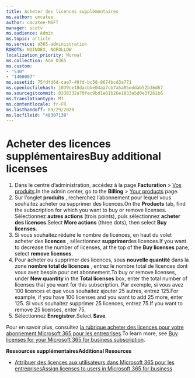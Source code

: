 ```yaml
---
title: Acheter des licences supplémentaires
ms.author: cmcatee
author: cmcatee-MSFT
manager: scotv
ms.audience: Admin
ms.topic: article
ms.service: o365-administration
ROBOTS: NOINDEX, NOFOLLOW
localization_priority: Normal
ms.collection: Adm_O365
ms.custom:
- "530"
- "1400007"
ms.assetid: 75fdfd6d-cae7-40fd-bc50-8674bcd3a771
ms.openlocfilehash: 1039ce18dacbbe04aa7cb7a5a85eddab52b36d67
ms.sourcegitcommit: 0338332a70fec9bd1e81b26e1933a5d0e3f261b6
ms.translationtype: MT
ms.contentlocale: fr-FR
ms.lasthandoff: 09/29/2020
ms.locfileid: "48307138"
---
```

# <a name="buy-additional-licenses"></a><span data-ttu-id="f790d-102">Acheter des licences supplémentaires</span><span class="sxs-lookup"><span data-stu-id="f790d-102">Buy additional licenses</span></span>

1. <span data-ttu-id="f790d-103">Dans le centre d’administration, accédez à la page **Facturation** > [Vos produits](https://go.microsoft.com/fwlink/p/?linkid=842054).</span><span class="sxs-lookup"><span data-stu-id="f790d-103">In the admin center, go to the **Billing** > [Your products](https://go.microsoft.com/fwlink/p/?linkid=842054) page.</span></span>
2. <span data-ttu-id="f790d-104">Sur l’onglet **produits** , recherchez l’abonnement pour lequel vous souhaitez acheter ou supprimer des licences.</span><span class="sxs-lookup"><span data-stu-id="f790d-104">On the **Products** tab, find the subscription for which you want to buy or remove licenses.</span></span> <span data-ttu-id="f790d-105">Sélectionnez **autres actions** (trois points), puis sélectionnez **acheter des licences**.</span><span class="sxs-lookup"><span data-stu-id="f790d-105">Select **More actions** (three dots), then select **Buy licenses**.</span></span>
3. <span data-ttu-id="f790d-106">Si vous souhaitez réduire le nombre de licences, en haut du volet acheter des **licences** , sélectionnez **supprimer**des licences.</span><span class="sxs-lookup"><span data-stu-id="f790d-106">If you want to decrease the number of licenses, at the top of the **Buy licenses** pane, select **remove licenses**.</span></span>
4. <span data-ttu-id="f790d-107">Pour acheter ou supprimer des licences, sous **nouvelle quantité** dans la zone **nombre total de licences** , entrez le nombre total de licences dont vous avez besoin pour cet abonnement.</span><span class="sxs-lookup"><span data-stu-id="f790d-107">To buy or remove licenses, under **New quantity** in the **Total licenses** box, enter the total number of licenses that you want for this subscription.</span></span> <span data-ttu-id="f790d-108">Par exemple, si vous avez 100 licences et que vous souhaitez ajouter 25 autres, entrez 125.</span><span class="sxs-lookup"><span data-stu-id="f790d-108">For example, if you have 100 licenses and you want to add 25 more, enter 125.</span></span> <span data-ttu-id="f790d-109">Si vous souhaitez supprimer 25 licences, entrez 75.</span><span class="sxs-lookup"><span data-stu-id="f790d-109">If you want to remove 25 licenses, enter 75.</span></span>
5. <span data-ttu-id="f790d-110">Sélectionnez **Enregistrer**.</span><span class="sxs-lookup"><span data-stu-id="f790d-110">Select **Save**.</span></span>

<span data-ttu-id="f790d-111">Pour en savoir plus, consultez [la rubrique acheter des licences pour votre abonnement Microsoft 365 pour les entreprises](https://docs.microsoft.com/microsoft-365/commerce/licenses/buy-licenses).</span><span class="sxs-lookup"><span data-stu-id="f790d-111">To learn more, see [Buy licenses for your Microsoft 365 for business subscription](https://docs.microsoft.com/microsoft-365/commerce/licenses/buy-licenses).</span></span>

<span data-ttu-id="f790d-112">**Ressources supplémentaires**</span><span class="sxs-lookup"><span data-stu-id="f790d-112">**Additional Resources**</span></span>

- [<span data-ttu-id="f790d-113">Attribuer des licences aux utilisateurs dans Microsoft 365 pour les entreprises</span><span class="sxs-lookup"><span data-stu-id="f790d-113">Assign licenses to users in Microsoft 365 for business</span></span>](https://docs.microsoft.com/microsoft-365/admin/manage/assign-licenses-to-users)